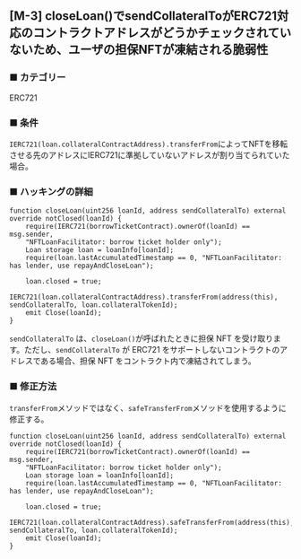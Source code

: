 ## [M-3] closeLoan()でsendCollateralToがERC721対応のコントラクトアドレスがどうかチェックされていないため、ユーザの担保NFTが凍結される脆弱性

### ■ カテゴリー

ERC721

### ■ 条件

`IERC721(loan.collateralContractAddress).transferFrom`によってNFTを移転させる先のアドレスにIERC721に準拠していないアドレスが割り当てられていた場合。

### ■ ハッキングの詳細

```sol
function closeLoan(uint256 loanId, address sendCollateralTo) external override notClosed(loanId) {
    require(IERC721(borrowTicketContract).ownerOf(loanId) == msg.sender,
    "NFTLoanFacilitator: borrow ticket holder only");
    Loan storage loan = loanInfo[loanId];
    require(loan.lastAccumulatedTimestamp == 0, "NFTLoanFacilitator: has lender, use repayAndCloseLoan");
    
    loan.closed = true;
    IERC721(loan.collateralContractAddress).transferFrom(address(this), sendCollateralTo, loan.collateralTokenId);
    emit Close(loanId);
}
```

`sendCollateralTo` は、`closeLoan()`が呼ばれたときに担保 NFT を受け取ります。ただし、`sendCollateralTo` が ERC721 をサポートしないコントラクトのアドレスである場合、担保 NFT をコントラクト内で凍結されてしまう。

### ■ 修正方法

`transferFrom`メソッドではなく、`safeTransferFrom`メソッドを使用するように修正する。

```sol
function closeLoan(uint256 loanId, address sendCollateralTo) external override notClosed(loanId) {
    require(IERC721(borrowTicketContract).ownerOf(loanId) == msg.sender,
    "NFTLoanFacilitator: borrow ticket holder only");
    Loan storage loan = loanInfo[loanId];
    require(loan.lastAccumulatedTimestamp == 0, "NFTLoanFacilitator: has lender, use repayAndCloseLoan");
    
    loan.closed = true;
    IERC721(loan.collateralContractAddress).safeTransferFrom(address(this), sendCollateralTo, loan.collateralTokenId);
    emit Close(loanId);
}
```
